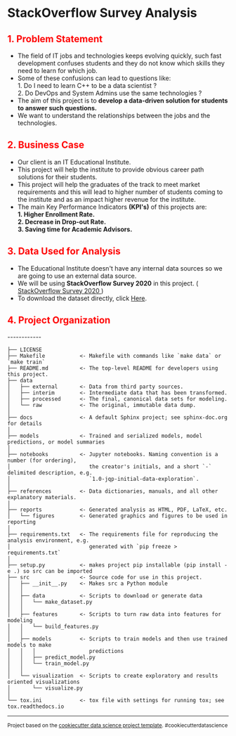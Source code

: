 StackOverflow Survey Analysis
==============================

<h2 style="color:red"> 1. Problem Statement </h2>
  <div>
    <ul>
      <li>
      The field of IT jobs and technologies keeps evolving quickly, such fast development confuses students and they do not know which skills they need to learn for which job.
      </li>
      <li>
      Some of these confusions can lead to questions like:<br>
        1. Do I need to learn C++ to be a data scientist ? <br>
        2. Do DevOps and System Admins use the same technologies ?<br>
      </li>
      <li>
      The aim of this project is to <strong>develop a data-driven solution for students to answer such questions.</strong>
      </li>
      <li>
      We want to understand the relationships between the jobs and the technologies.
      </li>
    </ul>
  </div>

  <h2 style="color:red"> 2. Business Case </h2>
    <div>
      <ul>
        <li>Our client is an IT Educational Institute.</li>
        <li>This project will help the institute to provide obvious career path solutions for their students.</li>
        <li>This project will help the graduates of the track to meet market requirements and this will lead to higher number of students coming to the institute and as an impact higher revenue for the institute.</li>
        <li>The main Key Performance Indicators <strong>(KPI's)</strong> of this projects are:<br><strong>
            1. Higher Enrollment Rate. <br>
            2. Decrease in Drop-out Rate.<br>
            3. Saving time for Academic Advisors.<br>
        </strong></li>
      </ul>
    </div>

  <h2 style="color:red"> 3. Data Used for Analysis </h2>
  <div>
    <ul>
      <li>The Educational Institute doesn't have any internal data sources so we are going to use an external data source.</li>
      <li>We will be using <strong>StackOverflow Survey 2020</strong> in this project. (<a href="https://insights.stackoverflow.com/survey/2020"> StackOverflow Survey 2020 </a>)</li>
      <li>To download the dataset directly, click <a href="https://info.stackoverflowsolutions.com/rs/719-EMH-566/images/stack-overflow-developer-survey-2020.zip">Here</a>.
    </ul>
  </div>

<h2 style="color:red"> 4. Project Organization</h2>
------------

    ├── LICENSE
    ├── Makefile           <- Makefile with commands like `make data` or `make train`
    ├── README.md          <- The top-level README for developers using this project.
    ├── data
    │   ├── external       <- Data from third party sources.
    │   ├── interim        <- Intermediate data that has been transformed.
    │   ├── processed      <- The final, canonical data sets for modeling.
    │   └── raw            <- The original, immutable data dump.
    │
    ├── docs               <- A default Sphinx project; see sphinx-doc.org for details
    │
    ├── models             <- Trained and serialized models, model predictions, or model summaries
    │
    ├── notebooks          <- Jupyter notebooks. Naming convention is a number (for ordering),
    │                         the creator's initials, and a short `-` delimited description, e.g.
    │                         `1.0-jqp-initial-data-exploration`.
    │
    ├── references         <- Data dictionaries, manuals, and all other explanatory materials.
    │
    ├── reports            <- Generated analysis as HTML, PDF, LaTeX, etc.
    │   └── figures        <- Generated graphics and figures to be used in reporting
    │
    ├── requirements.txt   <- The requirements file for reproducing the analysis environment, e.g.
    │                         generated with `pip freeze > requirements.txt`
    │
    ├── setup.py           <- makes project pip installable (pip install -e .) so src can be imported
    ├── src                <- Source code for use in this project.
    │   ├── __init__.py    <- Makes src a Python module
    │   │
    │   ├── data           <- Scripts to download or generate data
    │   │   └── make_dataset.py
    │   │
    │   ├── features       <- Scripts to turn raw data into features for modeling
    │   │   └── build_features.py
    │   │
    │   ├── models         <- Scripts to train models and then use trained models to make
    │   │   │                 predictions
    │   │   ├── predict_model.py
    │   │   └── train_model.py
    │   │
    │   └── visualization  <- Scripts to create exploratory and results oriented visualizations
    │       └── visualize.py
    │
    └── tox.ini            <- tox file with settings for running tox; see tox.readthedocs.io


--------

<p><small>Project based on the <a target="_blank" href="https://drivendata.github.io/cookiecutter-data-science/">cookiecutter data science project template</a>. #cookiecutterdatascience</small></p>
